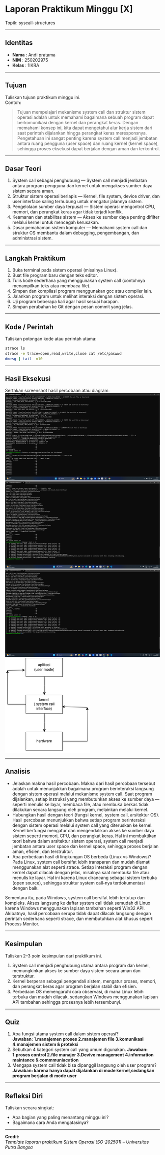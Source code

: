 
# Laporan Praktikum Minggu [X]
Topik: syscall-structures

---

## Identitas
- **Nama**  : Andi pratama   
- **NIM**   : 250202975  
- **Kelas** : 1IKRA

---

## Tujuan
Tuliskan tujuan praktikum minggu ini.  
Contoh:  
> Tujuan mempelajari mekanisme system call dan struktur sistem operasi adalah untuk memahami bagaimana sebuah program dapat berkomunikasi dengan kernel dan perangkat keras. Dengan memahami konsep ini, kita dapat mengetahui alur kerja sistem dari saat perintah dijalankan hingga perangkat keras meresponsnya. Pengetahuan ini sangat penting karena system call menjadi jembatan antara ruang pengguna (user space) dan ruang kernel (kernel space), sehingga proses eksekusi dapat berjalan dengan aman dan terkontrol.

---

## Dasar Teori
1. System call sebagai penghubung — System call menjadi jembatan antara program pengguna dan kernel untuk mengakses sumber daya sistem secara aman.
2. Struktur sistem operasi berlapis — Kernel, file system, device driver, dan user interface saling terhubung untuk mengatur jalannya sistem.
3. Pengelolaan sumber daya terpusat — Sistem operasi mengontrol CPU, memori, dan perangkat keras agar tidak terjadi konflik.
4. Keamanan dan stabilitas sistem — Akses ke sumber daya penting difilter melalui kernel untuk mencegah kerusakan.
5. Dasar pemahaman sistem komputer — Memahami system call dan struktur OS membantu dalam debugging, pengembangan, dan administrasi sistem.

---

## Langkah Praktikum
1. Buka terminal pada sistem operasi (misalnya Linux).
2. Buat file program baru dengan teks editor.
3. Tulis kode sederhana yang menggunakan system call (contohnya menampilkan teks atau membaca file).
4. Simpan dan kompilasi program menggunakan gcc atau compiler lain.
5. Jalankan program untuk melihat interaksi dengan sistem operasi.
6. Uji program beberapa kali agar hasil sesuai harapan.
7. Simpan perubahan ke Git dengan pesan commit yang jelas.

---

## Kode / Perintah
Tuliskan potongan kode atau perintah utama:
```bash
strace ls
strace -e trace=open,read,write,close cat /etc/paswwd
dmesg | tail -n10
```

---

## Hasil Eksekusi
Sertakan screenshot hasil percobaan atau diagram:
![alt text](screenshots/screenshotssyscall_ls.png)
![alt text](screenshots/screenshotssyscall2_ls.png)
![alt text](screenshots/screenshotssyscall3_ls.png)
![alt text](screenshots/praktikumweek2-syscall-structurescreenshotssyscall-diagram.png
)


---

## Analisis
- Jelaskan makna hasil percobaan.
  Makna dari hasil percobaan tersebut adalah untuk menunjukkan bagaimana program berinteraksi langsung dengan sistem operasi melalui mekanisme system call. Saat program dijalankan, setiap instruksi yang membutuhkan akses ke sumber daya — seperti menulis ke layar, membaca file, atau membuka berkas tidak dilakukan secara langsung oleh program, melainkan melalui kernel.  
- Hubungkan hasil dengan teori (fungsi kernel, system call, arsitektur OS).
  Hasil percobaan menunjukkan bahwa setiap program berinteraksi dengan sistem operasi melalui system call yang diteruskan ke kernel. Kernel berfungsi mengatur dan mengendalikan akses ke sumber daya sistem seperti memori, CPU, dan perangkat keras. Hal ini membuktikan teori bahwa dalam arsitektur sistem operasi, system call menjadi jembatan antara user space dan kernel space, sehingga proses berjalan aman, efisien, dan terstruktur. 
- Apa perbedaan hasil di lingkungan OS berbeda (Linux vs Windows)?
  Pada Linux, system call bersifat lebih transparan dan mudah diamati menggunakan alat seperti strace. Setiap interaksi program dengan kernel dapat dilacak dengan jelas, misalnya saat membuka file atau menulis ke layar. Hal ini karena Linux dirancang sebagai sistem terbuka (open source), sehingga struktur system call-nya terdokumentasi dengan baik.

Sementara itu, pada Windows, system call bersifat lebih tertutup dan kompleks. Akses langsung ke daftar system call tidak semudah di Linux karena Windows menggunakan lapisan tambahan seperti Win32 API. Akibatnya, hasil percobaan serupa tidak dapat dilacak langsung dengan perintah sederhana seperti strace, dan membutuhkan alat khusus seperti Process Monitor.  

---

## Kesimpulan
Tuliskan 2–3 poin kesimpulan dari praktikum ini.
1. System call menjadi penghubung utama antara program dan kernel, memungkinkan akses ke sumber daya sistem secara aman dan terstruktur.
2. Kernel berperan sebagai pengendali sistem, mengatur proses, memori, dan perangkat keras agar program berjalan stabil dan efisien.
3. Perbedaan OS memengaruhi cara observasi, di mana Linux lebih terbuka dan mudah dilacak, sedangkan Windows menggunakan lapisan API tambahan sehingga prosesnya lebih tersembunyi.

---

## Quiz
1. Apa fungsi utama system call dalam sistem operasi?  
   **Jawaban:
   1.manajemen proses
   2.manajemen file
   3.komunikasi
   4.manajemen sistem & proteksi**  
3. Sebutkan 4 kategori system call yang umum digunakan. 
   **Jawaban:
   1.proses control
   2.file manajer
   3.Devive management
   4.information maintance & commmuniacation**  
5. Mengapa system call tidak bisa dipanggil langsung oleh user program? 
   **Jawaban:
    karena hanya dapat dijalankan di mode kernel,sedangkan program berjalan di mode user**  

---

## Refleksi Diri
Tuliskan secara singkat:
- Apa bagian yang paling menantang minggu ini?
- Bagaimana cara Anda mengatasinya?  

---

**Credit:**  
_Template laporan praktikum Sistem Operasi (SO-202501) – Universitas Putra Bangsa_
